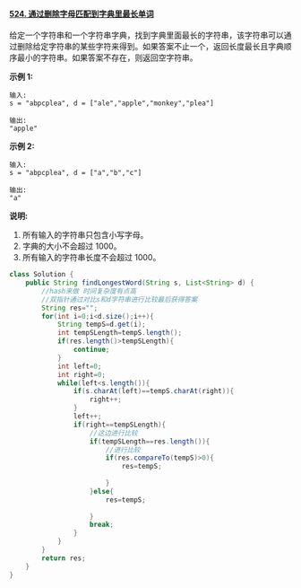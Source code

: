 #### [524. 通过删除字母匹配到字典里最长单词](https://leetcode-cn.com/problems/longest-word-in-dictionary-through-deleting/)

给定一个字符串和一个字符串字典，找到字典里面最长的字符串，该字符串可以通过删除给定字符串的某些字符来得到。如果答案不止一个，返回长度最长且字典顺序最小的字符串。如果答案不存在，则返回空字符串。

**示例 1:**

```
输入:
s = "abpcplea", d = ["ale","apple","monkey","plea"]

输出: 
"apple"
```

**示例 2:**

```
输入:
s = "abpcplea", d = ["a","b","c"]

输出: 
"a"
```

**说明:**

1. 所有输入的字符串只包含小写字母。
2. 字典的大小不会超过 1000。
3. 所有输入的字符串长度不会超过 1000。

```java
class Solution {
    public String findLongestWord(String s, List<String> d) {
        //hash来做 时间复杂度有点高
        //双指针通过对比s和d字符串进行比较最后获得答案
        String res="";
        for(int i=0;i<d.size();i++){
            String tempS=d.get(i);
            int tempSLength=tempS.length();
            if(res.length()>tempSLength){
                continue;
            }
            int left=0;
            int right=0;
            while(left<s.length()){
                if(s.charAt(left)==tempS.charAt(right)){
                    right++;
                }
                left++;
                if(right==tempSLength){
                    //这边进行比较
                    if(tempSLength==res.length()){
                        //进行比较
                        if(res.compareTo(tempS)>0){
                            res=tempS;
                            
                        }
                    }else{
                        res=tempS;
                       
                    }
                    break;
                }
            }
        }
        return res;
    }
}
```


